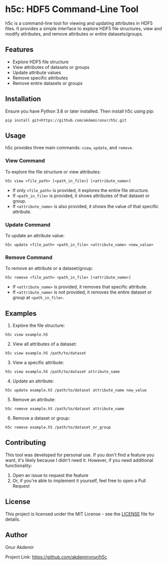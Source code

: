 # h5c: HDF5 Command-Line Tool

h5c is a command-line tool for viewing and updating attributes in HDF5 files. It provides a simple interface to explore HDF5 file structures, view and modify attributes, and remove attributes or entire datasets/groups.

## Features

- Explore HDF5 file structure
- View attributes of datasets or groups
- Update attribute values
- Remove specific attributes
- Remove entire datasets or groups

## Installation

Ensure you have Python 3.8 or later installed. Then install h5c using pip:

`pip install git+https://github.com/akdemironur/h5c.git`

## Usage

h5c provides three main commands: `view`, `update`, and `remove`.

### View Command

To explore the file structure or view attributes:

`h5c view <file_path> [<path_in_file>] [<attribute_name>]`

- If only `<file_path>` is provided, it explores the entire file structure.
- If `<path_in_file>` is provided, it shows attributes of that dataset or group.
- If `<attribute_name>` is also provided, it shows the value of that specific attribute.

### Update Command

To update an attribute value:

`h5c update <file_path> <path_in_file> <attribute_name> <new_value>`

### Remove Command

To remove an attribute or a dataset/group:

`h5c remove <file_path> <path_in_file> [<attribute_name>]`

- If `<attribute_name>` is provided, it removes that specific attribute.
- If `<attribute_name>` is not provided, it removes the entire dataset or group at `<path_in_file>`.

## Examples

1. Explore the file structure:

`h5c view example.h5`

2. View all attributes of a dataset:

`h5c view example.h5 /path/to/dataset`

3. View a specific attribute:

`h5c view example.h5 /path/to/dataset attribute_name`

4. Update an attribute:

`h5c update example.h5 /path/to/dataset attribute_name new_value`

5. Remove an attribute:

`h5c remove example.h5 /path/to/dataset attribute_name`

6. Remove a dataset or group:

`h5c remove example.h5 /path/to/dataset_or_group`

## Contributing

This tool was developed for personal use. If you don't find a feature you want, it's likely because I didn't need it. However, if you need additional functionality:

1. Open an issue to request the feature
2. Or, if you're able to implement it yourself, feel free to open a Pull Request


## License

This project is licensed under the MIT License - see the [LICENSE](LICENSE) file for details.

## Author
Onur Akdemir

Project Link: https://github.com/akdemironur/h5c